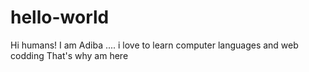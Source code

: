 # hello-world
 


Hi humans!
I am Adiba ....  i love to learn computer languages and web codding
That's why am here
